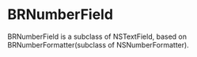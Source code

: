 # BRNumberField
BRNumberField is a subclass of NSTextField, based on BRNumberFormatter(subclass of NSNumberFormatter).

